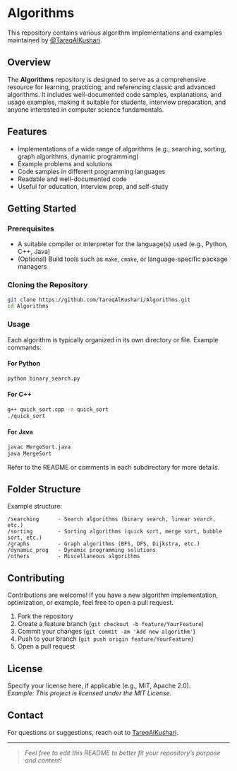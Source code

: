 # Algorithms

This repository contains various algorithm implementations and examples maintained by [@TareqAlKushari](https://github.com/TareqAlKushari).

## Overview

The **Algorithms** repository is designed to serve as a comprehensive resource for learning, practicing, and referencing classic and advanced algorithms. It includes well-documented code samples, explanations, and usage examples, making it suitable for students, interview preparation, and anyone interested in computer science fundamentals.

## Features

- Implementations of a wide range of algorithms (e.g., searching, sorting, graph algorithms, dynamic programming)
- Example problems and solutions
- Code samples in different programming languages
- Readable and well-documented code
- Useful for education, interview prep, and self-study

## Getting Started

### Prerequisites

- A suitable compiler or interpreter for the language(s) used (e.g., Python, C++, Java)
- (Optional) Build tools such as `make`, `cmake`, or language-specific package managers

### Cloning the Repository

```bash
git clone https://github.com/TareqAlKushari/Algorithms.git
cd Algorithms
```

### Usage

Each algorithm is typically organized in its own directory or file. Example commands:

#### For Python

```bash
python binary_search.py
```

#### For C++

```bash
g++ quick_sort.cpp -o quick_sort
./quick_sort
```

#### For Java

```bash
javac MergeSort.java
java MergeSort
```

Refer to the README or comments in each subdirectory for more details.

## Folder Structure

Example structure:

```
/searching      - Search algorithms (binary search, linear search, etc.)
/sorting        - Sorting algorithms (quick sort, merge sort, bubble sort, etc.)
/graphs         - Graph algorithms (BFS, DFS, Dijkstra, etc.)
/dynamic_prog   - Dynamic programming solutions
/others         - Miscellaneous algorithms
```

## Contributing

Contributions are welcome! If you have a new algorithm implementation, optimization, or example, feel free to open a pull request.

1. Fork the repository
2. Create a feature branch (`git checkout -b feature/YourFeature`)
3. Commit your changes (`git commit -am 'Add new algorithm'`)
4. Push to your branch (`git push origin feature/YourFeature`)
5. Open a pull request

## License

Specify your license here, if applicable (e.g., MIT, Apache 2.0).  
_Example: This project is licensed under the MIT License._

## Contact

For questions or suggestions, reach out to [TareqAlKushari](https://github.com/TareqAlKushari).

---

> _Feel free to edit this README to better fit your repository’s purpose and content!_
